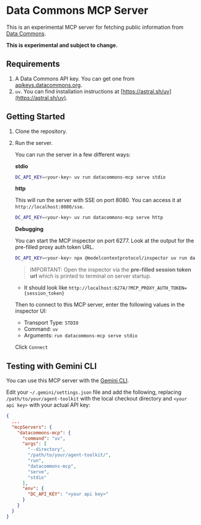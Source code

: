 # Data Commons MCP Server

This is an experimental MCP server for fetching public information from [Data Commons](https://datacommons.org/).

**This is experimental and subject to change.**

## Requirements

1.  A Data Commons API key. You can get one from [apikeys.datacommons.org](https://apikeys.datacommons.org/).
2.  `uv`. You can find installation instructions at [https://astral.sh/uv](https://astral.sh/uv).

## Getting Started

1.  Clone the repository.
2.  Run the server.

    You can run the server in a few different ways:

    **stdio**

    ```bash
    DC_API_KEY=<your-key> uv run datacommons-mcp serve stdio
    ```

    **http**

    This will run the server with SSE on port 8080. You can access it at `http://localhost:8080/sse`.

    ```bash
    DC_API_KEY=<your-key> uv run datacommons-mcp serve http
    ```

    **Debugging**

    You can start the MCP inspector on port 6277. Look at the output for the pre-filled proxy auth token URL.

    ```bash
    DC_API_KEY=<your-key> npx @modelcontextprotocol/inspector uv run datacommons-mcp serve stdio
    ```


    > IMPORTANT: Open the inspector via the **pre-filled session token url** which is printed to terminal on server startup.
    * It should look like `http://localhost:6274/?MCP_PROXY_AUTH_TOKEN={session_token}`

    Then to connect to this MCP server, enter the following values in the inspector UI:

    - Transport Type: `STDIO`
    - Command: `uv`
    - Arguments: `run datacommons-mcp serve stdio`

    Click `Connect`

## Testing with Gemini CLI

You can use this MCP server with the [Gemini CLI](https://github.com/google-gemini/gemini-cli).

Edit your `~/.gemini/settings.json` file and add the following, replacing `/path/to/your/agent-toolkit` with the local checkout directory and `<your api key>` with your actual API key:

```json
{
  ...
  "mcpServers": {
    "datacommons-mcp": {
      "command": "uv",
      "args": [
        "--directory",
        "/path/to/your/agent-toolkit/",
        "run",
        "datacommons-mcp",
        "serve",
        "stdio"
      ],
      "env": {
        "DC_API_KEY": "<your api key>"
      }
    }
  }
}
```
